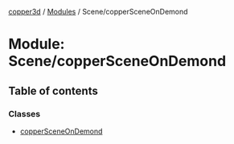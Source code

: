 [copper3d](../README.md) / [Modules](../modules.md) / Scene/copperSceneOnDemond

# Module: Scene/copperSceneOnDemond

## Table of contents

### Classes

- [copperSceneOnDemond](../classes/Scene_copperSceneOnDemond.copperSceneOnDemond.md)
